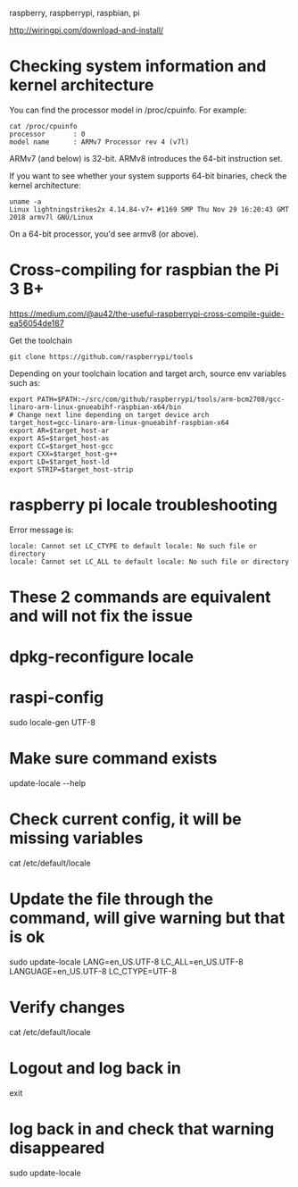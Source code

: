 raspberry, raspberrypi, raspbian, pi

http://wiringpi.com/download-and-install/

# Checking system information and kernel architecture

You can find the processor model in /proc/cpuinfo. For example:

    cat /proc/cpuinfo 
    processor       : 0
    model name      : ARMv7 Processor rev 4 (v7l)

ARMv7 (and below) is 32-bit. ARMv8 introduces the 64-bit instruction set.

If you want to see whether your system supports 64-bit binaries, check the kernel architecture:

    uname -a
    Linux lightningstrikes2x 4.14.84-v7+ #1169 SMP Thu Nov 29 16:20:43 GMT 2018 armv7l GNU/Linux

On a 64-bit processor, you'd see armv8 (or above).

# Cross-compiling for raspbian the Pi 3 B+

https://medium.com/@au42/the-useful-raspberrypi-cross-compile-guide-ea56054de187

Get the toolchain

    git clone https://github.com/raspberrypi/tools

Depending on your toolchain location and target arch, source env variables such as:

    export PATH=$PATH:~/src/com/github/raspberrypi/tools/arm-bcm2708/gcc-linaro-arm-linux-gnueabihf-raspbian-x64/bin
    # Change next line depending on target device arch
    target_host=gcc-linaro-arm-linux-gnueabihf-raspbian-x64
    export AR=$target_host-ar
    export AS=$target_host-as
    export CC=$target_host-gcc
    export CXX=$target_host-g++
    export LD=$target_host-ld
    export STRIP=$target_host-strip

# raspberry pi locale troubleshooting

Error message is:

```
locale: Cannot set LC_CTYPE to default locale: No such file or directory
locale: Cannot set LC_ALL to default locale: No such file or directory
```

# These 2 commands are equivalent and will not fix the issue
# dpkg-reconfigure locale
# raspi-config

sudo locale-gen UTF-8

# Make sure command exists
update-locale --help

# Check current config, it will be missing variables
cat /etc/default/locale

#  Update the file through the command, will give warning but that is ok
sudo update-locale  LANG=en_US.UTF-8 LC_ALL=en_US.UTF-8 LANGUAGE=en_US.UTF-8 LC_CTYPE=UTF-8

# Verify changes
cat /etc/default/locale

# Logout and log back in
exit

# log back in and check that warning disappeared
sudo update-locale


